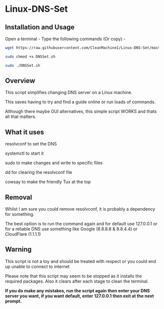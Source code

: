 # Linux-DNS-Set

## __Installation and Usage__

Open a terminal - Type the following commands (Or copy) -

```bash
wget https://raw.githubusercontent.com/CleanMachine1/Linux-DNS-Set/master/DNSSet.sh

sudo chmod +x DNSSet.sh

sudo ./DNSSet.sh

```

## Overview

This script simplifies changing DNS server on a Linux machine.

This saves having to try and find a guide online or run loads of commands.

Although there maybe GUI alternatives, this simple script WORKS and thats all that matters.

## What it uses

resolvconf to set the DNS

systemctl to start it

sudo to make changes and write to specific files

dd for clearing the resolvconf file

cowsay to make the friendly Tux at the top

## __Removal__

Whilst I am sure you could remove resolvconf, it is probably a dependency for something.

The best option is to run the command again and for default use 127.0.0.1 or for a reliable DNS use something like Google (8.8.8.8 & 8.8.4.4) or CloudFlare (1.1.1.1)

## Warning

This script is not a toy and should be treated with respect or you could end up unable to connect to internet

Please note that this script may seem to be stopped as it installs the required packages.
Also it clears after each stage to clean the terminal.

__If you do make any mistakes, run the script again then enter your DNS server you want, if you want default, enter 127.0.0.1 then exit at the next prompt.__
